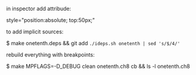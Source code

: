 in inspector add attribude:

style="position:absolute; top:50px;"

to add implicit sources:

$ make onetenth.deps && git add `./ideps.sh onetenth | sed 's/$/4/'`

rebuild everything with breakpoints:

$ make MPFLAGS=-D_DEBUG clean onetenth.ch8 cb && ls -l onetenth.ch8
